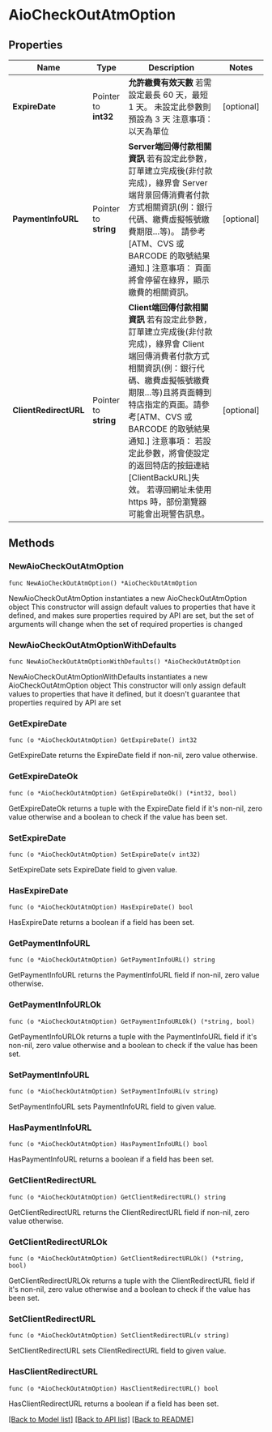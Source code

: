 # AioCheckOutAtmOption

## Properties

Name | Type | Description | Notes
------------ | ------------- | ------------- | -------------
**ExpireDate** | Pointer to **int32** | **允許繳費有效天數**   若需設定最長 60 天，最短 1 天。   未設定此參數則預設為 3 天   注意事項：以天為單位  | [optional] 
**PaymentInfoURL** | Pointer to **string** | **Server端回傳付款相關資訊**   若有設定此參數，訂單建立完成後(非付款完成)，綠界會 Server 端背景回傳消費者付款方式相關資訊(例：銀行代碼、繳費虛擬帳號繳費期限…等)。   請參考[ATM、CVS 或 BARCODE 的取號結果通知.]   注意事項：   頁面將會停留在綠界，顯示繳費的相關資訊。  | [optional] 
**ClientRedirectURL** | Pointer to **string** | **Client端回傳付款相關資訊**   若有設定此參數，訂單建立完成後(非付款完成)，綠界會 Client 端回傳消費者付款方式相關資訊(例：銀行代碼、繳費虛擬帳號繳費期限…等)且將頁面轉到特店指定的頁面。請參考[ATM、CVS 或 BARCODE 的取號結果通知.]   注意事項：   若設定此參數，將會使設定的返回特店的按鈕連結[ClientBackURL]失效。   若導回網址未使用 https 時，部份瀏覽器可能會出現警告訊息。    | [optional] 

## Methods

### NewAioCheckOutAtmOption

`func NewAioCheckOutAtmOption() *AioCheckOutAtmOption`

NewAioCheckOutAtmOption instantiates a new AioCheckOutAtmOption object
This constructor will assign default values to properties that have it defined,
and makes sure properties required by API are set, but the set of arguments
will change when the set of required properties is changed

### NewAioCheckOutAtmOptionWithDefaults

`func NewAioCheckOutAtmOptionWithDefaults() *AioCheckOutAtmOption`

NewAioCheckOutAtmOptionWithDefaults instantiates a new AioCheckOutAtmOption object
This constructor will only assign default values to properties that have it defined,
but it doesn't guarantee that properties required by API are set

### GetExpireDate

`func (o *AioCheckOutAtmOption) GetExpireDate() int32`

GetExpireDate returns the ExpireDate field if non-nil, zero value otherwise.

### GetExpireDateOk

`func (o *AioCheckOutAtmOption) GetExpireDateOk() (*int32, bool)`

GetExpireDateOk returns a tuple with the ExpireDate field if it's non-nil, zero value otherwise
and a boolean to check if the value has been set.

### SetExpireDate

`func (o *AioCheckOutAtmOption) SetExpireDate(v int32)`

SetExpireDate sets ExpireDate field to given value.

### HasExpireDate

`func (o *AioCheckOutAtmOption) HasExpireDate() bool`

HasExpireDate returns a boolean if a field has been set.

### GetPaymentInfoURL

`func (o *AioCheckOutAtmOption) GetPaymentInfoURL() string`

GetPaymentInfoURL returns the PaymentInfoURL field if non-nil, zero value otherwise.

### GetPaymentInfoURLOk

`func (o *AioCheckOutAtmOption) GetPaymentInfoURLOk() (*string, bool)`

GetPaymentInfoURLOk returns a tuple with the PaymentInfoURL field if it's non-nil, zero value otherwise
and a boolean to check if the value has been set.

### SetPaymentInfoURL

`func (o *AioCheckOutAtmOption) SetPaymentInfoURL(v string)`

SetPaymentInfoURL sets PaymentInfoURL field to given value.

### HasPaymentInfoURL

`func (o *AioCheckOutAtmOption) HasPaymentInfoURL() bool`

HasPaymentInfoURL returns a boolean if a field has been set.

### GetClientRedirectURL

`func (o *AioCheckOutAtmOption) GetClientRedirectURL() string`

GetClientRedirectURL returns the ClientRedirectURL field if non-nil, zero value otherwise.

### GetClientRedirectURLOk

`func (o *AioCheckOutAtmOption) GetClientRedirectURLOk() (*string, bool)`

GetClientRedirectURLOk returns a tuple with the ClientRedirectURL field if it's non-nil, zero value otherwise
and a boolean to check if the value has been set.

### SetClientRedirectURL

`func (o *AioCheckOutAtmOption) SetClientRedirectURL(v string)`

SetClientRedirectURL sets ClientRedirectURL field to given value.

### HasClientRedirectURL

`func (o *AioCheckOutAtmOption) HasClientRedirectURL() bool`

HasClientRedirectURL returns a boolean if a field has been set.


[[Back to Model list]](../README.md#documentation-for-models) [[Back to API list]](../README.md#documentation-for-api-endpoints) [[Back to README]](../README.md)


